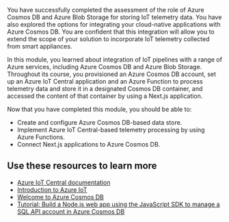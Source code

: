 You have successfully completed the assessment of the role of Azure Cosmos DB and Azure Blob Storage for storing IoT telemetry data. You have also explored the options for integrating your cloud-native applications with Azure Cosmos DB. You are confident that this integration will allow you to extend the scope of your solution to incorporate IoT telemetry collected from smart appliances.

In this module, you learned about integration of IoT pipelines with a range of Azure services, including Azure Cosmos DB and Azure Blob Storage. Throughout its course, you provisioned an Azure Cosmos DB account, set up an Azure IoT Central application and an Azure Function to process telemetry data and store it in a designated Cosmos DB container, and accessed the content of that container by using a Next.js application.

Now that you have completed this module, you should be able to:

* Create and configure Azure Cosmos DB-based data store.
* Implement Azure IoT Central-based telemetry processing by using Azure Functions.
* Connect Next.js applications to Azure Cosmos DB.

## Use these resources to learn more

* [Azure IoT Central documentation](https://docs.microsoft.com/en-us/azure/iot-central/)
* [Introduction to Azure IoT](https://docs.microsoft.com/en-us/learn/paths/introduction-to-azure-iot/)
* [Welcome to Azure Cosmos DB](https://docs.microsoft.com/en-us/azure/cosmos-db/introduction)
* [Tutorial: Build a Node.js web app using the JavaScript SDK to manage a SQL API account in Azure Cosmos DB](https://docs.microsoft.com/en-us/azure/cosmos-db/sql-api-nodejs-application)